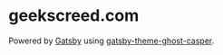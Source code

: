 # geekscreed.com

Powered by [Gatsby](https://gatsby.org) using [gatsby-theme-ghost-casper](https://github.com:sasivarnan/gatsby-theme-ghost-casper).
